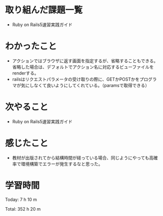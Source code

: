 # 取り組んだ課題一覧
- Ruby on Rails5速習実践ガイド

# わかったこと
- アクションではブラウザに返す画面を指定するが、省略することもできる。省略した場合は、デフォルトでアクション名に対応するビューファイルをrenderする。
- railsはリクエストパラメータの受け取りの際に、GETかPOSTかをプログラマが気にしなくて良いようにしてくれている。（paramsで取得できる）

# 次やること
- Ruby on Rails5速習実践ガイド

# 感じたこと
- 教材が出版されてから結構時間が経っている場合、同じようにやっても高確率で環境構築でエラーが発生するなと思った。

# 学習時間
Today: 7 h 10 m

Total: 352 h 20 m
